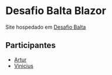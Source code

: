 # Desafio Balta Blazor
Site hospedado em [Desafio Balta](https://desafio-balta.onrender.com)
## Participantes
- [Artur](https://github.com/ArturDias98)
- [Vinicius](https://github.com/viniciustravenssoli)